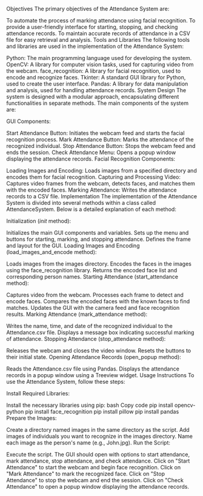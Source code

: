Objectives
The primary objectives of the Attendance System are:

To automate the process of marking attendance using facial recognition.
To provide a user-friendly interface for starting, stopping, and checking attendance records.
To maintain accurate records of attendance in a CSV file for easy retrieval and analysis.
Tools and Libraries
The following tools and libraries are used in the implementation of the Attendance System:

Python: The main programming language used for developing the system.
OpenCV: A library for computer vision tasks, used for capturing video from the webcam.
face_recognition: A library for facial recognition, used to encode and recognize faces.
Tkinter: A standard GUI library for Python, used to create the user interface.
Pandas: A library for data manipulation and analysis, used for handling attendance records.
System Design
The system is designed with a modular approach, encapsulating different functionalities in separate methods. The main components of the system are:

GUI Components:

Start Attendance Button: Initiates the webcam feed and starts the facial recognition process.
Mark Attendance Button: Marks the attendance of the recognized individual.
Stop Attendance Button: Stops the webcam feed and ends the session.
Check Attendance Menu: Opens a popup window displaying the attendance records.
Facial Recognition Components:

Loading Images and Encoding: Loads images from a specified directory and encodes them for facial recognition.
Capturing and Processing Video: Captures video frames from the webcam, detects faces, and matches them with the encoded faces.
Marking Attendance: Writes the attendance records to a CSV file.
Implementation
The implementation of the Attendance System is divided into several methods within a class called AttendanceSystem. Below is a detailed explanation of each method:

Initialization (_init_ method):

Initializes the main GUI components and variables.
Sets up the menu and buttons for starting, marking, and stopping attendance.
Defines the frame and layout for the GUI.
Loading Images and Encoding (load_images_and_encode method):

Loads images from the images directory.
Encodes the faces in the images using the face_recognition library.
Returns the encoded face list and corresponding person names.
Starting Attendance (start_attendance method):

Captures video from the webcam.
Processes each frame to detect and encode faces.
Compares the encoded faces with the known faces to find matches.
Updates the GUI with the camera feed and face recognition results.
Marking Attendance (mark_attendance method):

Writes the name, time, and date of the recognized individual to the Attendance.csv file.
Displays a message box indicating successful marking of attendance.
Stopping Attendance (stop_attendance method):

Releases the webcam and closes the video window.
Resets the buttons to their initial state.
Opening Attendance Records (open_popup method):

Reads the Attendance.csv file using Pandas.
Displays the attendance records in a popup window using a Treeview widget.
Usage Instructions
To use the Attendance System, follow these steps:

Install Required Libraries:

Install the necessary libraries using pip:
bash
Copy code
pip install opencv-python
pip install face_recognition
pip install pillow
pip install pandas
Prepare the Images:

Create a directory named images in the same directory as the script.
Add images of individuals you want to recognize in the images directory. Name each image as the person's name (e.g., John.jpg).
Run the Script:

Execute the script. The GUI should open with options to start attendance, mark attendance, stop attendance, and check attendance.
Click on "Start Attendance" to start the webcam and begin face recognition.
Click on "Mark Attendance" to mark the recognized face.
Click on "Stop Attendance" to stop the webcam and end the session.
Click on "Check Attendance" to open a popup window displaying the attendance records.
